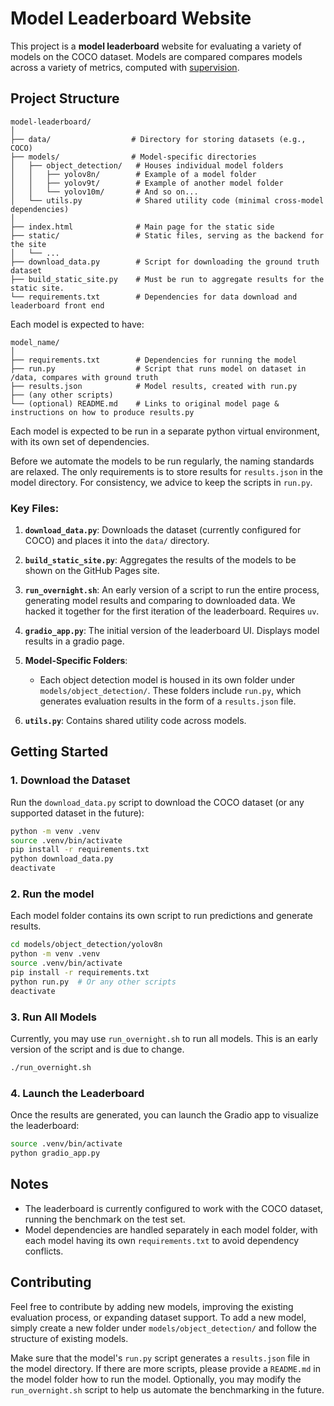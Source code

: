 # Model Leaderboard Website

This project is a **model leaderboard** website for evaluating a variety of models on the COCO dataset. Models are compared compares models across a variety of metrics, computed with [supervision](https://github.com/roboflow/supervision).

## Project Structure  

``` 
model-leaderboard/
│
├── data/                  # Directory for storing datasets (e.g., COCO)
├── models/                # Model-specific directories
│   ├── object_detection/   # Houses individual model folders
│   │   ├── yolov8n/        # Example of a model folder
│   │   ├── yolov9t/        # Example of another model folder
│   │   └── yolov10m/       # And so on...
│   └── utils.py            # Shared utility code (minimal cross-model dependencies)
│
├── index.html              # Main page for the static side
├── static/                 # Static files, serving as the backend for the site
│   └── ...
├── download_data.py        # Script for downloading the ground truth dataset
├── build_static_site.py    # Must be run to aggregate results for the static site.
└── requirements.txt        # Dependencies for data download and leaderboard front end
```

Each model is expected to have:

```
model_name/
│
├── requirements.txt        # Dependencies for running the model
├── run.py                  # Script that runs model on dataset in /data, compares with ground truth
├── results.json            # Model results, created with run.py
├── (any other scripts)
└── (optional) README.md    # Links to original model page & instructions on how to produce results.py
```

Each model is expected to be run in a separate python virtual environment, with its own set of dependencies.

Before we automate the models to be run regularly, the naming standards are relaxed.
The only requirements is to store results for `results.json` in the model directory. For consistency, we advice to keep the scripts in `run.py`.

### Key Files:

1. **`download_data.py`**: Downloads the dataset (currently configured for COCO) and places it into the `data/` directory.
2. **`build_static_site.py`**: Aggregates the results of the models to be shown on the GitHub Pages site.
3. **`run_overnight.sh`**: An early version of a script to run the entire process, generating model results and comparing to downloaded data. We hacked it together for the first iteration of the leaderboard. Requires `uv`.
4. **`gradio_app.py`**: The initial version of the leaderboard UI. Displays model results in a gradio page.

5. **Model-Specific Folders**:

   - Each object detection model is housed in its own folder under `models/object_detection/`. These folders include `run.py`, which generates evaluation results in the form of a `results.json` file.

6. **`utils.py`**: Contains shared utility code across models.

## Getting Started

### 1. Download the Dataset

Run the `download_data.py` script to download the COCO dataset (or any supported dataset in the future):

```bash
python -m venv .venv
source .venv/bin/activate
pip install -r requirements.txt
python download_data.py
deactivate
```

### 2. Run the model

Each model folder contains its own script to run predictions and generate results.

```bash
cd models/object_detection/yolov8n
python -m venv .venv
source .venv/bin/activate
pip install -r requirements.txt
python run.py  # Or any other scripts
deactivate
```

### 3. Run All Models

Currently, you may use `run_overnight.sh` to run all models.
This is an early version of the script and is due to change.

```bash
./run_overnight.sh
```

### 4. Launch the Leaderboard

Once the results are generated, you can launch the Gradio app to visualize the leaderboard:

```bash
source .venv/bin/activate
python gradio_app.py
```

## Notes

- The leaderboard is currently configured to work with the COCO dataset, running the benchmark on the test set.
- Model dependencies are handled separately in each model folder, with each model having its own `requirements.txt` to avoid dependency conflicts.

## Contributing

Feel free to contribute by adding new models, improving the existing evaluation process, or expanding dataset support. To add a new model, simply create a new folder under `models/object_detection/` and follow the structure of existing models.

Make sure that the model's `run.py` script generates a `results.json` file in the model directory. If there are more scripts, please provide a `README.md` in the model folder how to run the model. Optionally, you may modify the `run_overnight.sh` script to help us automate the benchmarking in the future.

